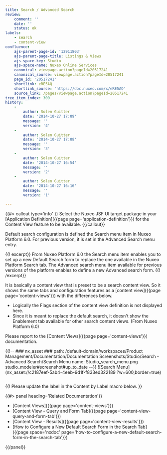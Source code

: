 ```yaml
---
title: Search / Advanced Search
review:
    comment: ''
    date: ''
    status: ok
labels:
    - search
    - content-view
confluence:
    ajs-parent-page-id: '12911803'
    ajs-parent-page-title: Listings & Views
    ajs-space-key: Studio
    ajs-space-name: Nuxeo Online Services
    canonical: viewpage.action?pageId=20517241
    canonical_source: viewpage.action?pageId=20517241
    page_id: '20517241'
    shortlink: eRE5AQ
    shortlink_source: 'https://doc.nuxeo.com/x/eRE5AQ'
    source_link: /pages/viewpage.action?pageId=20517241
tree_item_index: 300
history:
    -
        author: Solen Guitter
        date: '2014-10-27 17:09'
        message: ''
        version: '4'
    -
        author: Solen Guitter
        date: '2014-10-27 17:08'
        message: ''
        version: '3'
    -
        author: Solen Guitter
        date: '2014-10-27 16:54'
        message: ''
        version: '2'
    -
        author: Solen Guitter
        date: '2014-10-27 16:16'
        message: ''
        version: '1'

---
```


{{#> callout type='info' }}
  Select the Nuxeo JSF UI target package in your [Application Definition]({{page page='application-definition'}}) for the Content View feature to be available.
{{/callout}}

Default search configuration is defined the Search menu item in Nuxeo Platform 6.0\. For previous version, it is set in the Advanced Search menu entry.

{{! excerpt}}
From Nuxeo Platform 6.0 the Search menu item enables you to set up a new Default Search form to replace the one available in the Nuxeo Platform Search tab. The Advanced search menu item available for previous versions of the platform enables to define a new Advanced search form.
{{! /excerpt}}

It is basically a content view that is preset to be a search content view. So it shows the same tabs and configuration features as a [content view]({{page page='content-views'}}) with the differences below.

* Logically the Flags section of the content view definition is not displayed here.
* Since it is meant to replace the default search, it doesn't show the Enablement tab available for other search content views. (From Nuxeo Platform 6.0)

Please report to the [Content Views]({{page page='content-views'}}) documentation.

{{!--     ### nx_asset ###
    path: /default-domain/workspaces/Product Management/Documentation/Documentation Screenshots/Studio/Search - Advanced Search/Search Menu
    name: Studio_search_menu.png
    studio_modeler#screenshot#up_to_date
--}}
![Search Menu](nx_asset://c2187eef-5ab4-4eeb-9d1f-f833ed322189 ?w=600,border=true)

<div class="row" data-equalizer data-equalize-on="medium"><div class="column medium-6">

{{! Please update the label in the Content by Label macro below. }}

{{#> panel heading='Related Documentation'}}

- [Content Views]({{page page='content-views'}})
- [Content View - Query and Form Tab]({{page page='content-view-query-and-form-tab'}})
- [Content View - Results]({{page page='content-view-results'}})
- [How to Configure a New Default Search Form in the Search Tab]({{page space='nxdoc' page='how-to-configure-a-new-default-search-form-in-the-search-tab'}})

{{/panel}}</div><div class="column medium-6">

</div></div>
